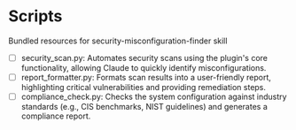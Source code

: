 # Scripts

Bundled resources for security-misconfiguration-finder skill

- [ ] security_scan.py: Automates security scans using the plugin's core functionality, allowing Claude to quickly identify misconfigurations.
- [ ] report_formatter.py: Formats scan results into a user-friendly report, highlighting critical vulnerabilities and providing remediation steps.
- [ ] compliance_check.py: Checks the system configuration against industry standards (e.g., CIS benchmarks, NIST guidelines) and generates a compliance report.
